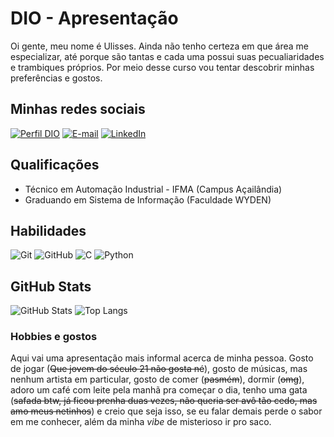 # DIO - Apresentação

Oi gente, meu nome é Ulisses. Ainda não tenho certeza em que área me especializar, até porque são tantas e cada uma possui suas pecualiaridades e trambiques próprios. Por meio desse curso vou tentar descobrir minhas preferências e gostos. 

## Minhas redes sociais

[![Perfil DIO](https://img.shields.io/badge/-Meu%20Perfil%20na%20DIO-30A3DC?style=for-the-badge)](https://web.dio.me/users/ulisseacad/)
[![E-mail](https://img.shields.io/badge/-Email-000?style=for-the-badge&logo=microsoft-outlook&logoColor=E94D5F)](mailto:ulissesacad@gmail.com)
[![LinkedIn](https://img.shields.io/badge/-LinkedIn-000?style=for-the-badge&logo=linkedin&logoColor=30A3DC)](https://www.linkedin.com/in/ulisses-teixeira-dos-santos-962833226/)

## Qualificações 

- Técnico em Automação Industrial - IFMA (Campus Açailândia)
- Graduando em Sistema de Informação (Faculdade WYDEN)

## Habilidades 

![Git](https://img.shields.io/badge/Git-000?style=for-the-badge&logo=git&logoColor=E94D5F)
![GitHub](https://img.shields.io/badge/GitHub-000?style=for-the-badge&logo=github&logoColor=FFFFFF)
![C](https://img.shields.io/badge/c-000?style=for-the-badge&logo=c&logoColor=30A3DC)
![Python](https://img.shields.io/badge/python-000?style=for-the-badge&logo=python&logoColor=FFFF00)

## GitHub Stats
![GitHub Stats](https://github-readme-stats.vercel.app/api?username=uliproj&theme=transparent&bg_color=000&border_color=30A3DC&show_icons=true&icon_color=30A3DC&title_color=E94D5F&text_color=FFF)
![Top Langs](https://github-readme-stats-git-masterrstaa-rickstaa.vercel.app/api/top-langs/?username=uliproj&layout=compact&bg_color=000&border_color=30A3DC&title_color=E94D5F&text_color=FFF)


### Hobbies e gostos

Aqui vai uma apresentação mais informal acerca de minha pessoa. Gosto de jogar (~~Que jovem do século 21 não gosta né~~), gosto de músicas, mas nenhum artista em particular, gosto de comer (~~pasmém~~), dormir (~~omg~~), adoro um café com leite pela manhã pra começar o dia, tenho uma gata (~~safada btw, já ficou prenha duas vezes, não queria ser avô tão cedo, mas amo meus netinhos~~) e creio que seja isso, se eu falar demais perde o sabor em me conhecer, além da minha *vibe* de misterioso ir pro saco.
